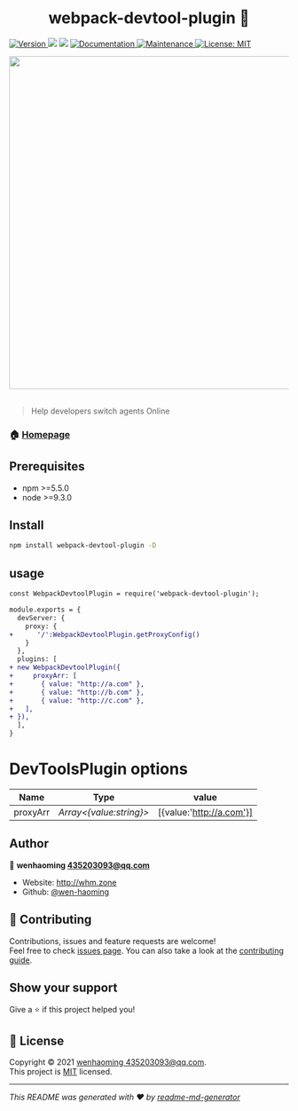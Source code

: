 <h1 align="center">webpack-devtool-plugin  👋</h1>
<p>
  <a href="https://www.npmjs.com/package/webpack-devtool-plugin" target="_blank">
    <img alt="Version" src="https://img.shields.io/npm/v/webpack-devtool-plugin.svg">
  </a>
  <img src="https://img.shields.io/badge/npm-%3E%3D5.5.0-blue.svg" />
  <img src="https://img.shields.io/badge/node-%3E%3D9.3.0-blue.svg" />
  <a href="https://github.com/wen-haoming/webpack-devtool-plugin#readme" target="_blank">
    <img alt="Documentation" src="https://img.shields.io/badge/documentation-yes-brightgreen.svg" />
  </a>
  <a href="https://github.com/wen-haoming/webpack-devtool-plugin/graphs/commit-activity" target="_blank">
    <img alt="Maintenance" src="https://img.shields.io/badge/Maintained%3F-yes-green.svg" />
  </a>
  <a href="https://github.com/wen-haoming/webpack-devtool-plugin/blob/master/LICENSE" target="_blank">
    <img alt="License: MIT" src="https://img.shields.io/github/license/wen-haoming/webpack-devtool-plugin" />
  </a>
</p>

<div align="left">
  <a href="https://github.com/webpack/webpack">
    <img width="600" src="https://cdn.nlark.com/yuque/0/2021/gif/276215/1615218548593-4bc692d6-948a-4f12-a38d-cb6f52d938b5.gif">
  </a>
 </div>
<br>


> Help developers switch agents Online

### 🏠 [Homepage](https://github.com/wen-haoming/webpack-devtool-plugin)

## Prerequisites

- npm >=5.5.0
- node >=9.3.0

## Install

```sh
npm install webpack-devtool-plugin -D
```

## usage

```diff
const WebpackDevtoolPlugin = require('webpack-devtool-plugin');

module.exports = {
  devServer: {
    proxy: {
+      '/':WebpackDevtoolPlugin.getProxyConfig()
    }
  },
  plugins: [
+ new WebpackDevtoolPlugin({
+     proxyArr: [
+       { value: "http://a.com" },
+       { value: "http://b.com" },
+       { value: "http://c.com" },
+   ],
+ }),
  ],
}
```


# DevToolsPlugin  options
| **Name** | Type | value |
| :---: | :---: | :---: |
| proxyArr | _Array<{value:string}>_ | [{value:'http://a.com'}] |



## Author

👤 **wenhaoming <435203093@qq.com>**

* Website: http://whm.zone
* Github: [@wen-haoming](https://github.com/wen-haoming)

## 🤝 Contributing

Contributions, issues and feature requests are welcome!<br />Feel free to check [issues page](https://github.com/wen-haoming/webpack-devtool-plugin/issues). You can also take a look at the [contributing guide](https://github.com/wen-haoming/webpack-devtool-plugin/blob/master/CONTRIBUTING.md).

## Show your support

Give a ⭐️ if this project helped you!

## 📝 License

Copyright © 2021 [wenhaoming <435203093@qq.com>](https://github.com/wen-haoming).<br />
This project is [MIT](https://github.com/wen-haoming/webpack-devtool-plugin/blob/master/LICENSE) licensed.

***
_This README was generated with ❤️ by [readme-md-generator](https://github.com/kefranabg/readme-md-generator)_
